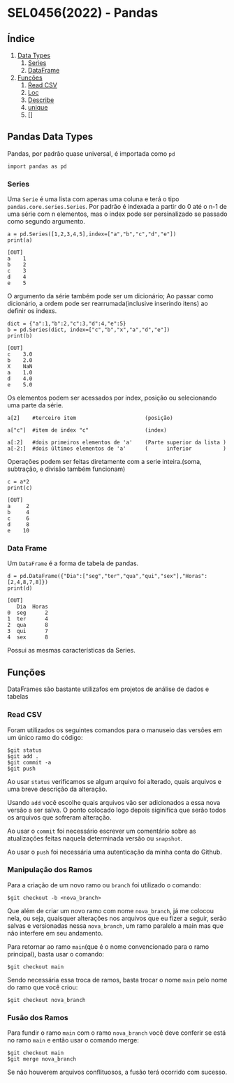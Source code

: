 # SEL0456(2022) - Pandas

## Índice
1. [Data Types](#DT)
    1. [Series](#d1)
    2. [DataFrame](#d2)
2. [Funções](#func)
    1. [Read CSV](#f1)
    2. [Loc](#f2)
    3. [Describe](#f3)
    4. [unique](#f4)
    5. []



## <a id = "DT"></a> Pandas Data Types

Pandas, por padrão quase universal, é importada como `pd`

```
import pandas as pd
```


### <a id = "d1"></a> Series

Uma `Serie` é uma lista com apenas uma coluna e terá o tipo `pandas.core.series.Series`.
Por padrão é indexada a partir do 0 até o n-1 de uma série com n elementos, mas o index pode ser persinalizado se passado como segundo argumento.

```
a = pd.Series([1,2,3,4,5],index=["a","b","c","d","e"])
print(a)

[OUT]
a    1
b    2
c    3
d    4
e    5
```

O argumento da série também pode ser um dicionário;
Ao passar como dicionário, a ordem pode ser rearrumada(inclusive inserindo itens) ao definir os indexs.

```
dict = {"a":1,"b":2,"c":3,"d":4,"e":5}
b = pd.Series(dict, index=["c","b","x","a","d","e"])
print(b)

[OUT]
c    3.0
b    2.0
X    NaN
a    1.0
d    4.0
e    5.0
```


Os elementos podem ser acessados por index, posição ou selecionando uma parte da série.
```
a[2]    #terceiro item                      (posição)

a["c"]  #item de index "c"                  (index)

a[:2]   #dois primeiros elementos de 'a'    (Parte superior da lista )
a[-2:]  #dois últimos elementos de 'a'      (      inferior          )
```

Operações podem ser feitas diretamente com a serie inteira.(soma, subtração, e divisão também funcionam)
```
c = a*2
print(c)

[OUT]
a     2
b     4
c     6
d     8
e    10
```

### <a id = "d2"></a> Data Frame

Um `DataFrame` é a forma de tabela de pandas.

```
d = pd.DataFrame({"Dia":["seg","ter","qua","qui","sex"],"Horas":[2,4,8,7,8]})
print(d)

[OUT]
   Dia  Horas
0  seg      2
1  ter      4
2  qua      8
3  qui      7
4  sex      8
```
Possui as mesmas características da Series.

## <a id = "func"></a> Funções

DataFrames são bastante utilizafos em projetos de análise de dados e tabelas


###  <a id = "f1"></a> Read CSV

Foram utilizados os seguintes comandos para o manuseio das versões em um único ramo do código:
```
$git status
$git add .
$git commit -a
$git push
```
Ao usar `status` verificamos se algum arquivo foi alterado, quais arquivos e uma breve descrição da alteração.

Usando `add` você escolhe quais arquivos vão ser adicionados a essa nova versão a ser salva. O ponto colocado logo depois siginifica que serão todos os arquivos que sofreram alteração.

Ao usar o `commit` foi necessário escrever um comentário sobre as atualizações feitas naquela determinada versão ou `snapshot`.

Ao usar o `push` foi necessária uma autenticação da minha conta do Github.


### <a id = "branch"></a> Manipulação dos Ramos

Para a criação de um novo ramo ou `branch` foi utilizado o comando:
```
$git checkout -b <nova_branch>
```

Que além de criar um novo ramo com nome `nova_branch`, já me colocou nela, ou seja, quaisquer alterações nos arquivos que eu fizer a seguir, serão salvas e versionadas nessa `nova_branch`, um ramo paralelo a main mas que não interfere em seu andamento.

Para retornar ao ramo `main`(que é o nome convencionado para o ramo principal), basta usar o comando:
```
$git checkout main
```

Sendo necessária essa troca de ramos, basta trocar o nome `main` pelo nome do ramo que você criou:
```
$git checkout nova_branch
```


### <a id = "merge"></a> Fusão dos Ramos
Para fundir o ramo `main` com o ramo `nova_branch` você deve conferir se está no ramo `main` e então usar o comando merge:

```
$git checkout main
$git merge nova_branch
```
Se não houverem arquivos conflituosos, a fusão terá ocorrido com sucesso.